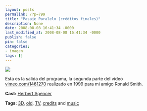 ```yaml
---
layout: posts
permalink: /?p=799
title: "Pasaje Paralelo (créditos finales)"
description: None
date: 2008-08-08 16:41:34 -0000
last_modified_at: 2008-08-08 16:41:34 -0000
publish: false
pin: false
categories:
- imagen
tags: []
---
```

[![](http://b.vimeocdn.com/ts/592/812/59281215_200.jpg)](http://vimeo.com/1492356)

Esta es la salida del programa, la segunda parte del video [vimeo.com/1461270](http://vimeo.com/1461270) realizado en 1999 para mi amigo Ronald Smith.

**Cast:** [Herbert Spencer](http://vimeo.com/hspencer)

**Tags:** [3D](http://vimeo.com/tag:3d), [old](http://vimeo.com/tag:old), [TV](http://vimeo.com/tag:tv), [credits](http://vimeo.com/tag:credits) and [music](http://vimeo.com/tag:music)
